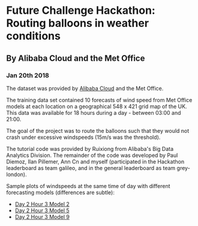 #   Future Challenge Hackathon: Routing balloons in weather conditions
##  By Alibaba Cloud and the Met Office
### Jan 20th 2018

The dataset was provided by [Alibaba Cloud](bit.ly/AliCloudHackathon) and the Met Office.

The training data set contained 10 forecasts of wind speed from Met Office models at each location on a geographical 548 x 421 grid map of the UK. This data was available for 18 hours during a day - between 03:00 and 21:00.

The goal of the project was to route the balloons such that they would not crash under excessive windspeeds (15m/s was the threshold).

The tutorial code was provided by Ruixiong from Alibaba's Big Data Analytics Division. The remainder of the code was developed by Paul Diemoz, Ilan Pillemer, Ann Cn and myself (participated in the Hackathon leaderboard as team galileo, and in the general leaderboard as team grey-london).

Sample plots of windspeeds at the same time of day with different forecasting models (differences are subtle):

* [Day 2 Hour 3 Model 2](windMaps/Day-2-Hour-3-Model-2.pdf "Day 2 Hour 3 Model 2")
* [Day 2 Hour 3 Model 5](windMaps/Day-2-Hour-3-Model-5.pdf "Day 2 Hour 3 Model 5")
* [Day 2 Hour 3 Model 9](windMaps/Day-2-Hour-3-Model-9.pdf "Day 2 Hour 3 Model 9")